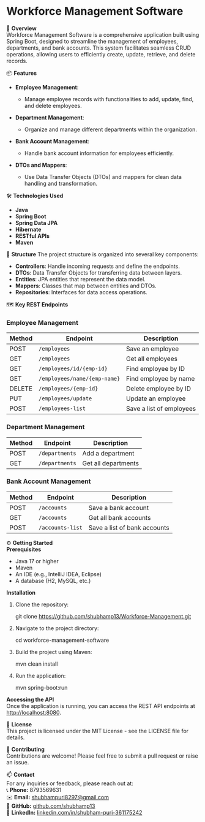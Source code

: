  
 
# Workforce Management Software

🚀 **Overview**  
Workforce Management Software is a comprehensive application built using Spring Boot, designed to streamline the management of employees, departments, and bank accounts. This system facilitates seamless CRUD operations, allowing users to efficiently create, update, retrieve, and delete records.

📦 **Features**
- **Employee Management**: 
  - Manage employee records with functionalities to add, update, find, and delete employees.
  
- **Department Management**: 
  - Organize and manage different departments within the organization.
  
- **Bank Account Management**: 
  - Handle bank account information for employees efficiently.
  
- **DTOs and Mappers**: 
  - Use Data Transfer Objects (DTOs) and mappers for clean data handling and transformation.

🛠️ **Technologies Used**
- **Java**
- **Spring Boot**
- **Spring Data JPA**
- **Hibernate**
- **RESTful APIs**
- **Maven**

📂 **Structure**
The project structure is organized into several key components:

- **Controllers**: Handle incoming requests and define the endpoints.
- **DTOs**: Data Transfer Objects for transferring data between layers.
- **Entities**: JPA entities that represent the data model.
- **Mappers**: Classes that map between entities and DTOs.
- **Repositories**: Interfaces for data access operations.


🗺️ **Key REST Endpoints**

### Employee Management
| Method | Endpoint                          | Description                         |
|--------|-----------------------------------|-------------------------------------|
| POST   | `/employees`                      | Save an employee                   |
| GET    | `/employees`                      | Get all employees                  |
| GET    | `/employees/id/{emp-id}`         | Find employee by ID                |
| GET    | `/employees/name/{emp-name}`     | Find employee by name              |
| DELETE | `/employees/{emp-id}`            | Delete employee by ID              |
| PUT    | `/employees/update`               | Update an employee                 |
| POST   | `/employees-list`                | Save a list of employees           |

### Department Management
| Method | Endpoint                          | Description                         |
|--------|-----------------------------------|-------------------------------------|
| POST   | `/departments`                    | Add a department                    |
| GET    | `/departments`                    | Get all departments                 |

### Bank Account Management
| Method | Endpoint                          | Description                         |
|--------|-----------------------------------|-------------------------------------|
| POST   | `/accounts`                       | Save a bank account                 |
| GET    | `/accounts`                       | Get all bank accounts               |
| POST   | `/accounts-list`                 | Save a list of bank accounts        |


⚙️ **Getting Started**  
**Prerequisites**  
- Java 17 or higher  
- Maven  
- An IDE (e.g., IntelliJ IDEA, Eclipse)  
- A database (H2, MySQL, etc.)  

**Installation**  
1. Clone the repository:
 
   git clone https://github.com/shubhamp13/Workforce-Management.git
   
2. Navigate to the project directory:
   
   cd workforce-management-software
    
3. Build the project using Maven:
 
   mvn clean install
   
4. Run the application:
 
   mvn spring-boot:run
  

**Accessing the API**  
Once the application is running, you can access the REST API endpoints at [http://localhost:8080](http://localhost:8080).

📄 **License**  
This project is licensed under the MIT License - see the LICENSE file for details.

🤝 **Contributing**  
Contributions are welcome! Please feel free to submit a pull request or raise an issue.

📫 **Contact**  
For any inquiries or feedback, please reach out at:  
📞 **Phone:** 8793569631  
✉️ **Email:** shubhampuri8297@gmail.com  
🔗 **GitHub:** [github.com/shubhamp13](https://github.com/shubhamp13)  
🔗 **LinkedIn:** [linkedin.com/in/shubham-puri-361175242](https://linkedin.com/in/shubham-puri-361175242)  
 
 
